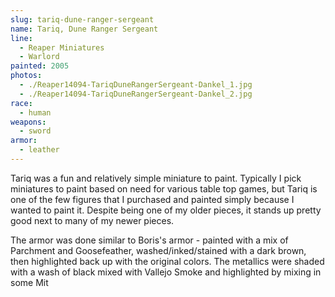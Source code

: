```yaml
---
slug: tariq-dune-ranger-sergeant
name: Tariq, Dune Ranger Sergeant
line:
  - Reaper Miniatures
  - Warlord
painted: 2005
photos:
  - ./Reaper14094-TariqDuneRangerSergeant-Dankel_1.jpg
  - ./Reaper14094-TariqDuneRangerSergeant-Dankel_2.jpg
race:
  - human
weapons:
  - sword
armor:
  - leather
---
```


Tariq was a fun and relatively simple miniature to paint. Typically I pick miniatures to paint based on need for various table top games, but Tariq is one of the few figures that I purchased and painted simply because I wanted to paint it. Despite being one of my older pieces, it stands up pretty good next to many of my newer pieces.

The armor was done similar to Boris's armor - painted with a mix of Parchment and Goosefeather, washed/inked/stained with a dark brown, then highlighted back up with the original colors. The metallics were shaded with a wash of black mixed with Vallejo Smoke and highlighted by mixing in some Mit
